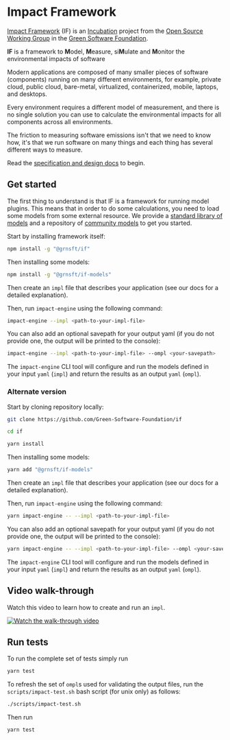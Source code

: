 # Impact Framework

[Impact Framework](https://greensoftwarefoundation.atlassian.net/wiki/spaces/~612dd45e45cd76006a84071a/pages/17072136/Opensource+Impact+Engine+Framework) (IF) is an [Incubation](https://oc.greensoftware.foundation/project-lifecycle.html#incubation) project from the [Open Source Working Group](https://greensoftwarefoundation.atlassian.net/wiki/spaces/~612dd45e45cd76006a84071a/pages/852049/Open+Source+Working+Group) in the [Green Software Foundation](https://greensoftware.foundation/).

**IF** is a framework to **M**odel, **M**easure, si**M**ulate and **M**onitor the environmental impacts of software

Modern applications are composed of many smaller pieces of software (components) running on many different environments, for example, private cloud, public cloud, bare-metal, virtualized, containerized, mobile, laptops, and desktops.

Every environment requires a different model of measurement, and there is no single solution you can use to calculate the environmental impacts for all components across all environments.      

The friction to measuring software emissions isn't that we need to know how, it's that we run software on many things and each thing has several different ways to measure.

Read the [specification and design docs](https://github.com/Green-Software-Foundation/if-docs) to begin.


## Get started

The first thing to understand is that IF is a framework for running model plugins. This means that in order to do some calculations, you need to load some models from some external resource. We provide a [standard library of models](https://github.com/Green-Software-Foundation/if-models) and a repository of [community models](https://github.com/Green-Software-Foundation/if-unofficial-models) to get you started. 

Start by installing framework itself:

```sh
npm install -g "@grnsft/if"
```
Then installing some models:

```sh
npm install -g "@grnsft/if-models"
```

Then create an `impl` file that describes your application (see our docs for a detailed explanation).

Then, run `impact-engine` using the following command:

```sh
impact-engine --impl <path-to-your-impl-file>
```

You can also add an optional savepath for your output yaml (if you do not provide one, the output will be printed to the console):

```sh
impact-engine --impl <path-to-your-impl-file> --ompl <your-savepath>
```

The `impact-engine` CLI tool will configure and run the models defined in your input `yaml` (`impl`) and return the results as an output `yaml` (`ompl`).

### Alternate version

Start by cloning repository locally:

```sh
git clone https://github.com/Green-Software-Foundation/if

cd if

yarn install
```

Then installing some models:

```sh
yarn add "@grnsft/if-models"
```

Then create an `impl` file that describes your application (see our docs for a detailed explanation).

Then, run `impact-engine` using the following command:

```sh
yarn impact-engine -- --impl <path-to-your-impl-file>
```

You can also add an optional savepath for your output yaml (if you do not provide one, the output will be printed to the console):

```sh
yarn impact-engine -- --impl <path-to-your-impl-file> --ompl <your-savepath>
```

The `impact-engine` CLI tool will configure and run the models defined in your input `yaml` (`impl`) and return the results as an output `yaml` (`ompl`).


## Video walk-through

Watch this video to learn how to create and run an `impl`.

[![Watch the walk-through video](https://i3.ytimg.com/vi/R-6eDM8AsvY/maxresdefault.jpg)](https://youtu.be/R-6eDM8AsvY)

## Run tests

To run the complete set of tests simply run

```sh
yarn test
```

To refresh the set of `ompl`s used for validating the output files, run the `scripts/impact-test.sh` bash script (for unix only) as follows:

```sh
./scripts/impact-test.sh
```

Then run

```sh
yarn test
```
